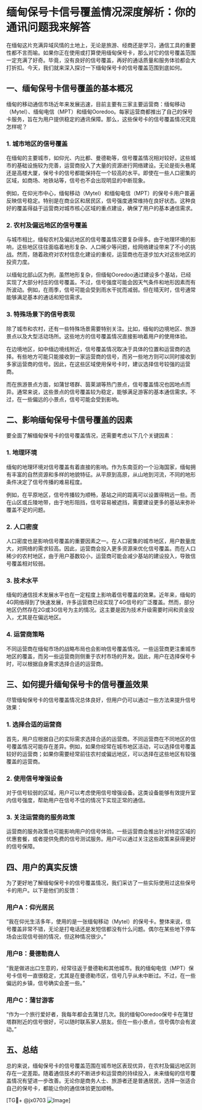 # 缅甸保号卡信号覆盖情况深度解析：你的通讯问题我来解答

在缅甸这片充满异域风情的土地上，无论是旅游、经商还是学习，通信工具的重要性都不言而喻。如果你正在使用或打算使用缅甸保号卡，那么对它的信号覆盖范围一定充满了好奇。毕竟，没有良好的信号覆盖，再好的通话质量和服务体验都会大打折扣。今天，我们就来深入探讨一下缅甸保号卡的信号覆盖范围到底如何。

## 一、缅甸保号卡信号覆盖的基本概况

缅甸的移动通信市场近年来发展迅速，目前主要有三家主要运营商：缅甸移动（Mytel）、缅甸电信（MPT）和缅甸Ooredoo。每家运营商都推出了自己的保号卡服务，旨在为用户提供稳定的通讯保障。那么，这些保号卡的信号覆盖情况究竟怎样呢？

### 1. 城市地区的信号覆盖

在缅甸的主要城市，如仰光、内比都、曼德勒等，信号覆盖情况相对较好。这些城市的基础设施较为完善，运营商投入了大量的资源进行网络建设。无论是街头巷尾还是高楼大厦，保号卡的信号都能保持在一个较高的水平。即使在一些人口密集的区域，如商场、地铁站等，信号也不会出现明显的中断现象。

例如，在仰光市中心，缅甸移动（Mytel）和缅甸电信（MPT）的保号卡用户普遍反映信号稳定。特别是在商业区和居民区，信号强度通常维持在良好状态。这种良好的覆盖得益于运营商对城市核心区域的重点建设，确保了用户的基本通信需求。

### 2. 农村及偏远地区的信号覆盖

与城市相比，缅甸农村及偏远地区的信号覆盖情况要复杂得多。由于地理环境的影响，这些地区往往面临着地形复杂、人口稀少等问题，给网络建设带来了不小的挑战。然而，随着政府对农村信息化建设的重视，运营商也在逐步加大对这些地区的投资力度。

以缅甸北部山区为例，虽然地形复杂，但缅甸Ooredoo通过建设多个基站，已经实现了大部分村庄的信号覆盖。不过，信号强度可能会因天气条件和地形因素而有所波动。例如，在雨季，信号可能会受到雨水干扰而减弱。但在晴天时，信号通常能够满足基本的通话和短信需求。

### 3. 特殊场景下的信号表现

除了城市和农村，还有一些特殊场景需要特别关注。比如，缅甸的边境地区、旅游景点以及大型活动场所。这些地方的信号覆盖情况直接影响着用户的使用体验。

在边境地区，如中缅边境线附近，信号覆盖情况取决于具体的位置和运营商的选择。有些地方可能只能接收到一家运营商的信号，而另一些地方则可以同时接收到多家运营商的信号。因此，在这些区域使用保号卡时，建议选择信号较强的运营商。

而在旅游景点方面，如蒲甘塔群、茵莱湖等热门景点，信号覆盖情况也因地点而异。通常来说，这些景点的信号覆盖较为稳定，能够满足游客的基本通信需求。不过，在一些偏远的小景点，信号可能会受到影响。

## 二、影响缅甸保号卡信号覆盖的因素

要全面了解缅甸保号卡的信号覆盖情况，还需要考虑以下几个关键因素：

### 1. 地理环境

缅甸的地理环境对信号覆盖有着直接的影响。作为东南亚的一个沿海国家，缅甸拥有丰富的自然资源和多样的地貌特征。从平原到高原，从山地到河流，不同的地形条件决定了信号传播的难易程度。

例如，在平原地区，信号传播较为顺畅，基站之间的距离可以设置得稍远一些。而在山区或丘陵地带，由于地形阻挡，信号容易被遮挡，需要建设更多的基站来弥补覆盖不足的问题。

### 2. 人口密度

人口密度也是影响信号覆盖的重要因素之一。在人口密集的城市地区，用户数量庞大，对网络的需求较高。因此，运营商会投入更多资源来优化信号覆盖。而在人口稀少的农村地区，由于用户基数较小，运营商可能会减少基站的建设投入，导致信号覆盖相对较弱。

### 3. 技术水平

缅甸的通信技术发展水平也在一定程度上影响着信号覆盖的效果。近年来，缅甸的4G网络得到了快速发展，许多运营商已经实现了4G信号的广泛覆盖。然而，部分地区仍然存在2G或3G信号为主的情况。这主要是因为技术升级需要时间和资金投入，尤其是在偏远地区。

### 4. 运营商策略

不同运营商在缅甸市场的战略布局也会影响信号覆盖情况。一些运营商更注重城市地区的覆盖，而另一些运营商则侧重于农村市场的开发。因此，用户在选择保号卡时，可以根据自身需求选择合适的运营商。

## 三、如何提升缅甸保号卡的信号覆盖效果

尽管缅甸保号卡的信号覆盖情况总体良好，但用户仍可以通过一些方法来提升信号效果：

### 1. 选择合适的运营商

首先，用户应根据自己的实际需求选择合适的运营商。不同运营商在不同地区的信号覆盖情况可能存在差异。例如，如果你经常在城市地区活动，可以选择信号覆盖较好的运营商；如果你需要经常前往农村或偏远地区，可以选择在这些地区有较强覆盖的运营商。

### 2. 使用信号增强设备

对于信号较弱的区域，用户可以考虑使用信号增强设备。这类设备能够有效提升室内信号强度，帮助用户在信号不佳的情况下实现正常的通信。

### 3. 关注运营商的服务政策

运营商的服务政策也可能影响用户的信号体验。一些运营商会推出针对特定区域的优惠套餐，或者提供免费的信号测试服务。用户可以通过关注这些政策来获得更好的信号保障。

## 四、用户的真实反馈

为了更好地了解缅甸保号卡的信号覆盖情况，我们采访了一些实际使用过这些保号卡的用户。以下是他们的反馈：

### 用户A：仰光居民

“我在仰光生活多年，使用的是一张缅甸移动（Mytel）的保号卡。整体来说，信号覆盖非常不错，无论是打电话还是发短信都没有什么问题。偶尔在某些地下停车场会出现信号弱的情况，但这种情况很少。”

### 用户B：曼德勒商人

“我是做进出口生意的，经常往返于曼德勒和其他城市。我的缅甸电信（MPT）保号卡信号一直很稳定，尤其是在曼德勒市区，信号几乎从未中断过。不过，在一些偏远的乡镇，信号确实会差一些。”

### 用户C：蒲甘游客

“作为一个旅行爱好者，我每年都会去蒲甘几次。我的缅甸Ooredoo保号卡在蒲甘塔群附近的信号很好，可以随时联系家人朋友。但在一些小景点，信号偶尔会有波动。”

## 五、总结

总的来说，缅甸保号卡的信号覆盖范围在城市地区表现优异，在农村及偏远地区则存在一定差距。随着通信技术的不断进步和运营商的持续投入，未来缅甸的信号覆盖情况有望进一步改善。无论你是商务人士、旅游者还是普通居民，选择一张适合自己的保号卡，都能让你的通信体验更加顺畅。

[TG💪+ @jx0703 ![Image](https://github.com/user-attachments/assets/dbca1d08-cadb-493c-b0ec-ad6f7a83f270)]